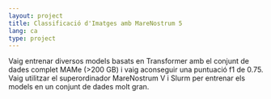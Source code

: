 ```yaml
---
layout: project
title: Classificació d'Imatges amb MareNostrum 5
lang: ca
type: project
---
```

Vaig entrenar diversos models basats en Transformer amb el conjunt de dades complet MAMe (>200 GB) i vaig aconseguir una puntuació f1 de 0.75. Vaig utilitzar el superordinador MareNostrum V i Slurm per entrenar els models en un conjunt de dades molt gran.
